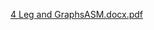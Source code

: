
[4 Leg and GraphsASM.docx.pdf](https://github.com/Expo135/CAD-Project-Portfolio/files/10339961/4.Leg.and.GraphsASM.docx.pdf)
